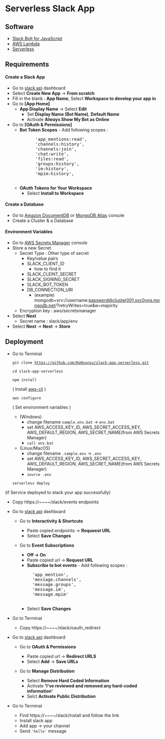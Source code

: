 # Serverless Slack App

## Software
- [Slack Bolt for JavaScript](https://github.com/SlackAPI/bolt-js)
- [AWS Lambda](https://aws.amazon.com/ko/lambda/)
- [Serverless](https://www.serverless.com/)

## Requirements

#### Create a Slack App
- Go to [slack api](https://api.slack.com/apps) dashboard
- Select **Create New App** -> **From scratch**
- Fill in the blank : **App Name**, Select **Workspace to develop your app in**
- Go to **[App Home]**
    - **App Display Name** -> Select **Edit**
        - Set **Display Name (Bot Name)**, **Default Name** 
        - Activate **Always Show My Bot as Online**
- Go to **[OAuth & Permissions]**
    - **Bot Token Scopes** - Add following scopes :
        <pre>
            'app_mentions:read',
            'channels:history',
            'channels:join',
            'chat:write',
            'files:read',
            'groups:history',
            'im:history',
            'mpim:history', 
        </pre>
    - **OAuth Tokens for Your Workspace**
        - Select **Install to Workspace**

#### Create a Database
- Go to [Amazon DocumentDB](https://aws.amazon.com/ko/documentdb/) or [MongoDB Atlas](https://www.mongodb.com/ko-kr/atlas) console
- Create a Cluster & a Database

#### Environment Variables
- Go to [AWS Secrets Manager](https://aws.amazon.com/secrets-manager/) console
- Store a new Secret
    - Secret Type : Other type of secret
        - Key/value pairs
        - SLACK_CLIENT_ID
            - how to find it
        - SLACK_CLEINT_SECRET
        - SLACK_SIGNING_SECRET
        - SLACK_BOT_TOKEN
        - DB_CONNECTION_URI
            - (example) mongodb+srv://username:password@cluster001.svc0voq.mongodb.net/?retryWrites=true&w=majority  
    - Encryption key : aws/secretsmanager
- Select **Next**
    - Secret name : slack/app/env
- Select **Next** -> **Next** -> **Store**


## Deployment
- Go to Terminal
    
    <code>git clone https://github.com/KoHyunsu/slack-app-serverless.git</code>
    
    <code>cd slack-app-serverless</code>

    <code>npm install</code>

    ( Install [aws-cli](https://aws.amazon.com/ko/cli/) )

    <code>aws configure</code>

    ( Set environment variables )
    - (Windows) 
        - change filename <code>sample.env.bat</code> -> <code>env.bat</code>
        - set AWS_ACCESS_KEY_ID, AWS_SECRET_ACCESS_KEY, AWS_DEFAULT_REGION, AWS_SECRET_NAME(from AWS Secrets Manager)
        - <code>call env.bat</code>
    - (Linux/MacOS) 
        - change filename <code>.sample.env</code> -> <code>.env</code>
        - set AWS_ACCESS_KEY_ID, AWS_SECRET_ACCESS_KEY, AWS_DEFAULT_REGION, AWS_SECRET_NAME(from AWS Secrets Manager) 
        - <code>source .env</code>

    <code>serverless deploy</code>

(if Service deployed to stack your app successfully)

- Copy https://~~~~/slack/events endpoints

- Go to [slack api](https://api.slack.com/apps) dashboard
    - Go to **Interactivity & Shortcuts**
        - Paste copied endpoints -> **Requeest URL**
        - Select **Save Changes**

    - Go to **Event Subscriptions**
        - **Off -> On**
        - Paste copied url -> **Request URL**
        - **Subscribe to bot events** - Add following scopes :
            <pre>
            'app_mention',
            'message.channels',
            'message.groups',
            'message.im',
            'message.mpim'
            </pre>
        - Select **Save Changes**

- Go to Terminal
    - Copy https://~~~~/slack/oauth_redirect

- Go to [slack api](https://api.slack.com/apps) dashboard
    - Go to **OAuth & Permissions**
        - Paste copied url -> **Redirect URLS**
        - Select **Add** -> **Save URLs**

    - Go to **Manage Distribution**
        - Select **Remove Hard Coded Information**
        - Activate **'I've reviewed and removed any hard-coded information'**
        - Selct **Activate Public Distribution**

- Go to Terminal
    - Find https://~~~~/slack/install and follow the link
    - Install slack app
    - Add app -> your channel
    - Send <code>'hello'</code> message 
